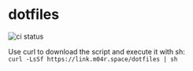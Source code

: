 # dotfiles

![ci status](https://github.com/tkk2112/dotfiles/actions/workflows/ci.yml/badge.svg)

Use curl to download the script and execute it with sh:<br/>
`curl -LsSf https://link.m04r.space/dotfiles | sh`
